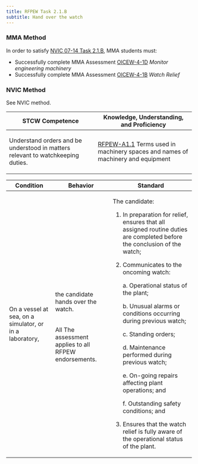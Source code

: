 ```yaml
---
title: RFPEW Task 2.1.B 
subtitle: Hand over the watch
---
```



### MMA Method

In order to satisfy  [NVIC 07-14  Task  2.1.B](/stcw23/assets/images/nvic-07-14.pdf), MMA students must:

* Successfully complete MMA Assessment  [OICEW-4-1D](OICEW-4-1D) *Monitor engineering machinery*
* Successfully complete MMA Assessment  [OICEW-4-1B](OICEW-4-1B) *Watch Relief*


### NVIC Method

<a onclick="togglevisibility('nvic_methods')" >See NVIC method.</a>

<div id='nvic_methods' class='hide'>

<table>
<thead>
<tr>
<th class='forty'> STCW Competence </th>
<th class='sixty'> Knowledge, Understanding, and Proficiency </th>
</tr>
</thead>




<tbody>
<tr><td markdown='1'>

Understand orders and be understood in matters relevant to watchkeeping duties.

</td><td markdown='1'>

[RFPEW-A1.1](../../tables/34.html#RFPEW-A1.1) Terms used in machinery spaces and names of machinery and equipment

</td></tr>


</tbody>
</table>


<table>
<thead>
<tr><th class='twenty'>  Condition </th><th class='twenty'> Behavior </th><th  class='sixty'>Standard </th></tr>
</thead>
<tbody >



<tr><td markdown='1'>

On a vessel at sea, on a simulator, or in a laboratory,

</td><td markdown='1'>

the candidate hands over the watch.

<br>

<div class="tooltip">All
<span class="tooltiptext">
The assessment applies to all RFPEW endorsements.
</span>
</div>


</td><td markdown='1'>

The candidate:

1. In preparation for relief, ensures that all assigned routine duties are completed before the conclusion of the watch;
2. Communicates to the oncoming watch: 

	a. Operational status of the plant; 

	b. Unusual alarms or conditions occurring during previous watch; 

	c. Standing orders; 

	d. Maintenance performed during previous watch; 

	e. On-going repairs affecting plant operations; and 

	f. Outstanding safety conditions; and
3. Ensures that the watch relief is fully aware of the operational status of the plant.

</td></tr>
</tbody>
</table>
</div>
